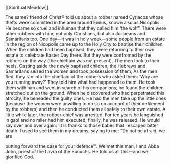 [[Spiritual Meadow]]
 
The same? friend of Christ® told us about a robber named Cyriacos whose thefts were committed in the area around Emius, known also as Nicopolis. He became so cruel and inhuman that they called him ‘the wolf”. There were other robbers with him; not only Christians, but also Judaeans and Samaritans too. One day—it was in holy week—some people from an estate in the region of Nicopolis came up to the Holy City to baptise their children. When the children had been baptised, they were returning to their own estate to celebrate Easter Day there. But they were confronted by the robbers on the way (the chieftain was not present). The men took to their heels. Casting aside the newly baptised children, the Hebrews and Samaritans seized the women and took possession of them, As the men fled, they ran into the chieftain of the robbers who asked them: ‘Why are you running away?’ They told him what had happened to them. He took them with him and went in search of his companions; he found the children stretched out on the ground. When he discovered who had perpetrated this atrocity, he beheaded the guilty ones. He had the men take up the little ones (because the women were unwilling to do so on account of their defilement by the robbers) and then he conducted them all safely to their own estate. A little while later, the robber-chief was arrested. For ten years he languished in gaol and no miler had him executed; finally, he was released. He would say over and over again: ‘It is thanks to those babes that I escaped bitter death. I used to see them in my dreams, saying to me: “Do not be afraid; we are  
 
putting forward the case for your defence”’. We met this man, I and Abba John, priest of the Lavra of the Eunuchs. He told us all this—and we glorified God.
